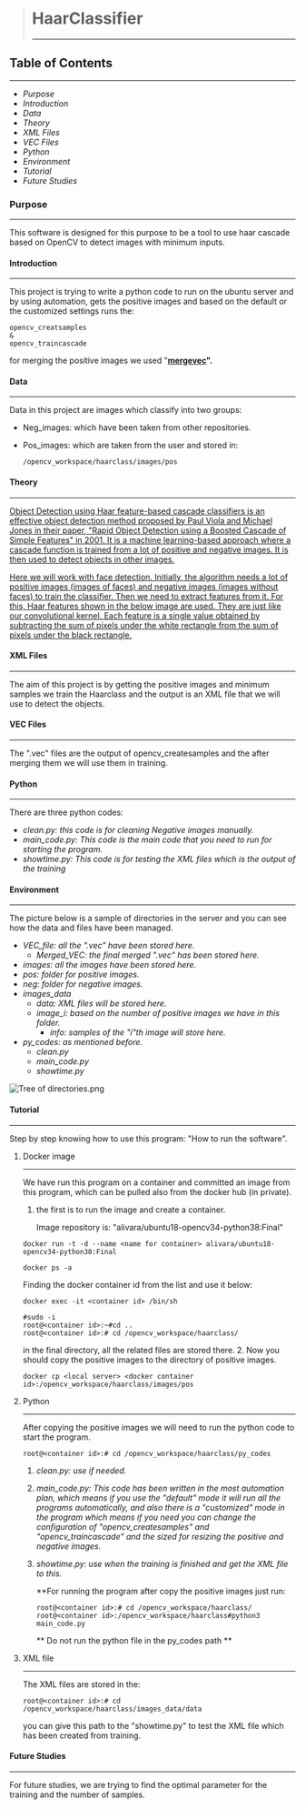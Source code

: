 > # **HaarClassifier**
>
> ---

## Table of Contents

---

* *Purpose*
* *Introduction*
* *Data*
* *Theory*
* *XML Files*
* *VEC Files*
* *Python*
* *Environment*
* *Tutorial*
* *Future Studies*

### **Purpose**

---

This software is designed for this purpose to be a tool to use haar cascade based on OpenCV to detect images with minimum inputs.

#### **Introduction**

---

This project is trying to write a python code to run on the ubuntu server and by using automation, gets the positive images and based on the default or the customized settings runs the:

```
opencv_creatsamples
&
opencv_traincascade
```

for merging the positive images we used "**[mergevec](https://github.com/wulfebw/mergevec)".**

#### **Data**

---

Data in this project are images which classify into two groups:

* Neg_images: which have been taken from other repositories.
* Pos_images: which are taken from the user and stored in:

  ```
  /opencv_workspace/haarclass/images/pos
  
  ```

#### Theory

---

[Object Detection using Haar feature-based cascade classifiers is an effective object detection method proposed by Paul Viola and Michael Jones in their paper, "Rapid Object Detection using a Boosted Cascade of Simple Features" in 2001. It is a machine learning-based approach where a cascade function is trained from a lot of positive and negative images. It is then used to detect objects in other images.](https://docs.opencv.org/3.4/db/d28/tutorial_cascade_classifier.html)

[Here we will work with face detection. Initially, the algorithm needs a lot of positive images (images of faces) and negative images (images without faces) to train the classifier. Then we need to extract features from it. For this, Haar features shown in the below image are used. They are just like our convolutional kernel. Each feature is a single value obtained by subtracting the sum of pixels under the white rectangle from the sum of pixels under the black rectangle.](https://docs.opencv.org/3.4/db/d28/tutorial_cascade_classifier.html)

#### XML Files

---

The aim of this project is by getting the positive images and minimum samples we train the Haarclass and the output is an XML file that we will use to detect the objects.

#### VEC Files

---

The ".vec" files are the output of opencv_createsamples and the after merging them we will use them in training.

#### Python

---

There are three python codes:

* *clean.py: this code is for cleaning Negative images manually.*
* *main_code.py: This code is the main code that you need to run for starting the program.*
* *showtime.py: This code is for testing the XML files which is the output of the training*

#### Environment

---

The picture below is a sample of directories in the server and you can see how the data and files have been managed.

* *VEC_file: all the ".vec" have been stored here.*
  * *Merged_VEC: the final merged ".vec" has been stored here.*
* *images: all the images have been stored here.*
* *pos: folder for positive images.*
* *neg: folder for negative images.*
* *images_data*
  * *data: XML files will be stored here.*
  * *image_i: based on the number of positive images we have in this folder.*
    * *info: samples of the "i"th image will store here.*
* *py_codes: as mentioned before.*
  * *clean.py*
  * *main_code.py*
  * *showtime.py*

![Tree of directories.png](Data/Tree%20of%20directories.png?fileId=288168#mimetype=image%2Fpng&hasPreview=true)

#### **Tutorial**

---

Step by step knowing how to use this program: "How to run the software".

1. Docker image

   ---

   We have run this program on a container and committed an image from this program, which can be pulled also from the docker hub (in private).
   1. the first is to run the image and create a container.

      Image repository is: "alivara/ubuntu18-opencv34-python38:Final"

   ```
   docker run -t -d --name <name for container> alivara/ubuntu18-opencv34-python38:Final
   ```

   ```
   docker ps -a
   ```

   Finding the docker container id from the list and use it below:

   ```
   docker exec -it <container id> /bin/sh
   ```

   ```
   #sudo -i
   root@<container id>:~#cd ..
   root@<container id>:# cd /opencv_workspace/haarclass/ 
   ```

   in the final directory, all the related files are stored there. 2. Now you should copy the positive images to the directory of positive images.

   ```
   docker cp <local server> <docker container id>:/opencv_workspace/haarclass/images/pos
   ```
2. Python

   ---

   After copying the positive images we will need to run the python code to start the program.

   ```
   root@<container id>:# cd /opencv_workspace/haarclass/py_codes
   ```
   1. *clean.py: use if needed.*
   2. *main_code.py: This code has been written in the most automation plan, which means if you use the "default" mode it will run all the programs automatically, and also there is a "customized" mode in the program which means if you need you can change the configuration of "opencv_createsamples" and "opencv_traincascade" and the sized for resizing the positive and negative images.*
   3. *showtime.py: use when the training is finished and get the XML file to this.*

      \*\*For running the program after copy the positive images just run:

      ```
      root@<container id>:# cd /opencv_workspace/haarclass/
      root@<container id>:/opencv_workspace/haarclass#python3 main_code.py
      ```

      \*\* Do not run the python file in the py_codes path \*\*
3. XML file

   ---

   The XML files are stored in the:

   ```
   root@<container id>:# cd /opencv_workspace/haarclass/images_data/data
   ```

   you can give this path to the "showtime.py" to test the XML file which has been created from training.

#### Future Studies

---

For future studies, we are trying to find the optimal parameter for the training and the number of samples.

#### 

### 
